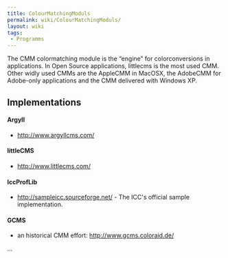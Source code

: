```yaml
---
title: ColourMatchingModuls
permalink: wiki/ColourMatchingModuls/
layout: wiki
tags:
 - Programms
---
```


The CMM colormatching module is the “engine” for colorconversions in
applications. In Open Source applications, littlecms is the most used
CMM. Other widly used CMMs are the AppleCMM in MacOSX, the AdobeCMM for
Adobe-only applications and the CMM delivered with Windows XP.

Implementations
---------------

#### Argyll

-   <http://www.argyllcms.com/>

#### littleCMS

-   <http://www.littlecms.com/>

#### IccProfLib

-   <http://sampleicc.sourceforge.net/> - The ICC's official sample
    implementation.

#### GCMS

-   an historical CMM effort: <http://www.gcms.coloraid.de/>

...
